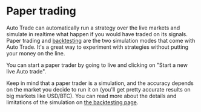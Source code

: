 # Paper trading

Auto Trade can automatically run a strategy over the live markets and simulate in realtime what happen if you would have traded on its signals. Paper trading and [backtesting](./backtesting.md) are the two simulation modes that come with Auto Trade. It's a great way to experiment with strategies without putting your money on the line.

You can start a paper trader by going to live  and clicking on "Start a new live Auto trade".

Keep in mind that a paper trader is a simulation, and the accuracy depends on the market you decide to run it on (you'll get pretty accurate results on big markets like USD/BTC). You can read more about the details and limitations of the simulation on [the backtesting page](./backtesting.md#Simplified-simulation).
